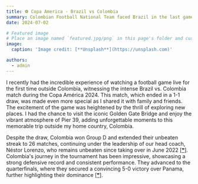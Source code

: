 ```yaml
---
title: ⚽ Copa America - Brazil vs Colombia
summary: Colombian Football National Team faced Brazil in the last game of the first leg for the Copa America at Levi's Stadium in Santa Clara, CA!
date: 2024-07-02

# Featured image
# Place an image named `featured.jpg/png` in this page's folder and customize its options here.
image:
  caption: 'Image credit: [**Unsplash**](https://unsplash.com)'

authors:
  - admin
---
```


I recently had the incredible experience of watching a football game live for the first time outside Colombia, witnessing the intense Brazil vs. Colombia match during the Copa América 2024. This match, which ended in a 1-1 draw, was made even more special as I shared it with family and friends. The excitement of the game was heightened by the thrill of exploring new places. I had the chance to visit the iconic Golden Gate Bridge and enjoy the vibrant atmosphere of Pier 39, adding unforgettable moments to this memorable trip outside my home country, Colombia.

Despite the draw, Colombia won Group D and extended their unbeaten streak to 26 matches, continuing under the leadership of our head coach, Néstor Lorenzo, who remains unbeaten since taking over in June 2022 [[❞]](https://www.foxsports.com/stories/soccer/copa-america-2024-daily-recap-colombia-bests-brazil-group-d-despite-draw). Colombia's journey in the tournament has been impressive, showcasing a strong defensive record and consistent performance. They advanced to the quarterfinals, where they secured a convincing 5-0 victory over Panama, further highlighting their dominance [[❞]](https://www.foxsports.com/watch/fmc-fombnjxqglf99h7n).
